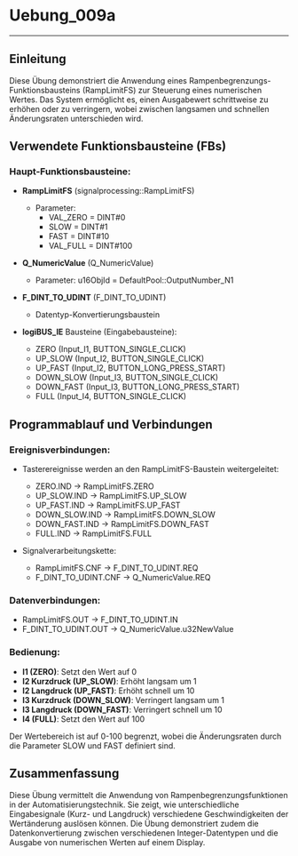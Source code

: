 # Uebung_009a

* * * * * * * * * *

## Einleitung

Diese Übung demonstriert die Anwendung eines Rampenbegrenzungs-Funktionsbausteins (RampLimitFS) zur Steuerung eines numerischen Wertes. Das System ermöglicht es, einen Ausgabewert schrittweise zu erhöhen oder zu verringern, wobei zwischen langsamen und schnellen Änderungsraten unterschieden wird.

## Verwendete Funktionsbausteine (FBs)

### Haupt-Funktionsbausteine:

- **RampLimitFS** (signalprocessing::RampLimitFS)
  - Parameter: 
    - VAL_ZERO = DINT#0
    - SLOW = DINT#1
    - FAST = DINT#10
    - VAL_FULL = DINT#100

- **Q_NumericValue** (Q_NumericValue)
  - Parameter: u16ObjId = DefaultPool::OutputNumber_N1

- **F_DINT_TO_UDINT** (F_DINT_TO_UDINT)
  - Datentyp-Konvertierungsbaustein

- **logiBUS_IE** Bausteine (Eingabebausteine):
  - ZERO (Input_I1, BUTTON_SINGLE_CLICK)
  - UP_SLOW (Input_I2, BUTTON_SINGLE_CLICK)
  - UP_FAST (Input_I2, BUTTON_LONG_PRESS_START)
  - DOWN_SLOW (Input_I3, BUTTON_SINGLE_CLICK)
  - DOWN_FAST (Input_I3, BUTTON_LONG_PRESS_START)
  - FULL (Input_I4, BUTTON_SINGLE_CLICK)

## Programmablauf und Verbindungen

### Ereignisverbindungen:
- Tasterereignisse werden an den RampLimitFS-Baustein weitergeleitet:
  - ZERO.IND → RampLimitFS.ZERO
  - UP_SLOW.IND → RampLimitFS.UP_SLOW
  - UP_FAST.IND → RampLimitFS.UP_FAST
  - DOWN_SLOW.IND → RampLimitFS.DOWN_SLOW
  - DOWN_FAST.IND → RampLimitFS.DOWN_FAST
  - FULL.IND → RampLimitFS.FULL

- Signalverarbeitungskette:
  - RampLimitFS.CNF → F_DINT_TO_UDINT.REQ
  - F_DINT_TO_UDINT.CNF → Q_NumericValue.REQ

### Datenverbindungen:
- RampLimitFS.OUT → F_DINT_TO_UDINT.IN
- F_DINT_TO_UDINT.OUT → Q_NumericValue.u32NewValue

### Bedienung:
- **I1 (ZERO)**: Setzt den Wert auf 0
- **I2 Kurzdruck (UP_SLOW)**: Erhöht langsam um 1
- **I2 Langdruck (UP_FAST)**: Erhöht schnell um 10
- **I3 Kurzdruck (DOWN_SLOW)**: Verringert langsam um 1
- **I3 Langdruck (DOWN_FAST)**: Verringert schnell um 10
- **I4 (FULL)**: Setzt den Wert auf 100

Der Wertebereich ist auf 0-100 begrenzt, wobei die Änderungsraten durch die Parameter SLOW und FAST definiert sind.

## Zusammenfassung

Diese Übung vermittelt die Anwendung von Rampenbegrenzungsfunktionen in der Automatisierungstechnik. Sie zeigt, wie unterschiedliche Eingabesignale (Kurz- und Langdruck) verschiedene Geschwindigkeiten der Wertänderung auslösen können. Die Übung demonstriert zudem die Datenkonvertierung zwischen verschiedenen Integer-Datentypen und die Ausgabe von numerischen Werten auf einem Display.
